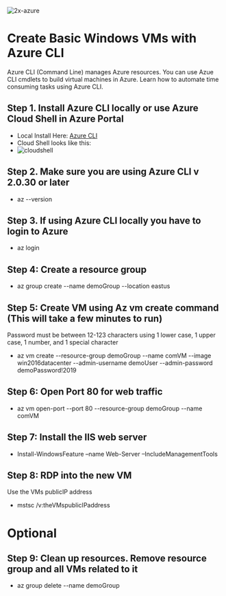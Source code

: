 ![2x-azure](https://user-images.githubusercontent.com/26561917/53273307-b1239d00-36c1-11e9-9e68-53270ccfb776.png)
# Create Basic Windows VMs with Azure CLI
Azure CLI (Command Line) manages Azure resources. You can use Azue CLI cmdlets to build virtual machines in Azure. Learn how to automate time consuming tasks using Azure CLI.

## Step 1. Install Azure CLI locally or use Azure Cloud Shell in Azure Portal
+ Local Install Here: [Azure CLI](https://docs.microsoft.com/en-us/cli/azure/install-azure-cli-windows?view=azure-cli-latest)
+ Cloud Shell looks like this:
+ ![cloudshell](https://user-images.githubusercontent.com/26561917/53273904-6145d580-36c3-11e9-90f4-72da0eb40527.PNG)

## Step 2. Make sure you are using Azure CLI v 2.0.30 or later
+ az --version

## Step 3. If using Azure CLI locally you have to login to Azure
+ az login

## Step 4: Create a resource group
+ az group create --name demoGroup --location eastus


## Step 5: Create VM using Az vm create command (This will take a few minutes to run)
Password must be between 12-123 characters using 1 lower case, 1 upper case, 1 number, and 1 special character
+ az vm create --resource-group demoGroup --name comVM --image win2016datacenter --admin-username demoUser --admin-password demoPassword!2019

## Step 6: Open Port 80 for web traffic
+ az vm open-port --port 80 --resource-group demoGroup --name comVM

## Step 7: Install the IIS web server
+ Install-WindowsFeature –name Web-Server –IncludeManagementTools

## Step 8: RDP into the new VM
Use the VMs publicIP address
+ mstsc /v:theVMspublicIPaddress


# Optional
## Step 9: Clean up resources. Remove resource group and all VMs related to it
+ az group delete --name demoGroup
